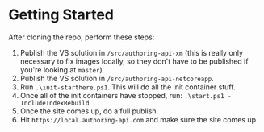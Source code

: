 # Getting Started

After cloning the repo, perform these steps:

1. Publish the VS solution in `/src/authoring-api-xm` (this is really only necessary to fix images locally, so they don't have to be published if you're looking at `master`).
2. Publish the VS solution in `/src/authoring-api-netcoreapp`.
3. Run `.\init-starthere.ps1`.  This will do all the init container stuff.
4. Once all of the init containers have stopped, run:
      `.\start.ps1 -IncludeIndexRebuild`
5. Once the site comes up, do a full publish
6. Hit `https://local.authoring-api.com` and make sure the site comes up
